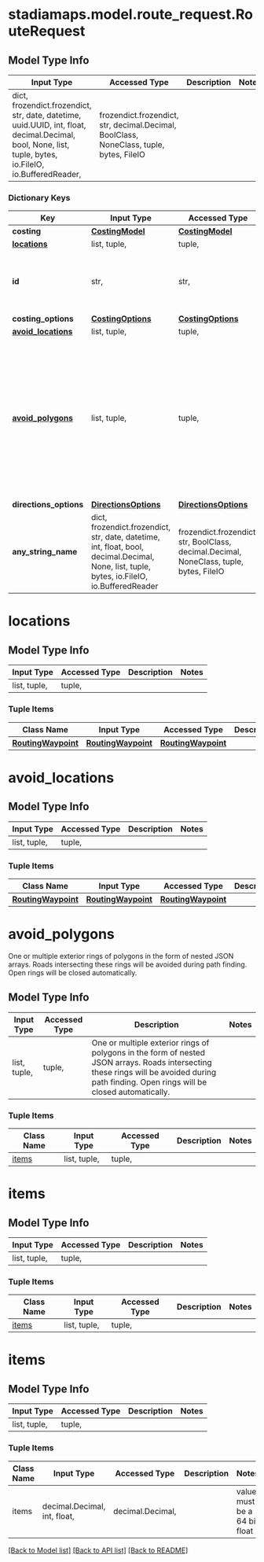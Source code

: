 # stadiamaps.model.route_request.RouteRequest

## Model Type Info
Input Type | Accessed Type | Description | Notes
------------ | ------------- | ------------- | -------------
dict, frozendict.frozendict, str, date, datetime, uuid.UUID, int, float, decimal.Decimal, bool, None, list, tuple, bytes, io.FileIO, io.BufferedReader,  | frozendict.frozendict, str, decimal.Decimal, BoolClass, NoneClass, tuple, bytes, FileIO |  | 

### Dictionary Keys
Key | Input Type | Accessed Type | Description | Notes
------------ | ------------- | ------------- | ------------- | -------------
**costing** | [**CostingModel**](CostingModel.md) | [**CostingModel**](CostingModel.md) |  | 
**[locations](#locations)** | list, tuple,  | tuple,  |  | 
**id** | str,  | str,  | An identifier to disambiguate requests (echoed by the server). | [optional] 
**costing_options** | [**CostingOptions**](CostingOptions.md) | [**CostingOptions**](CostingOptions.md) |  | [optional] 
**[avoid_locations](#avoid_locations)** | list, tuple,  | tuple,  |  | [optional] 
**[avoid_polygons](#avoid_polygons)** | list, tuple,  | tuple,  | One or multiple exterior rings of polygons in the form of nested JSON arrays. Roads intersecting these rings will be avoided during path finding. Open rings will be closed automatically. | [optional] 
**directions_options** | [**DirectionsOptions**](DirectionsOptions.md) | [**DirectionsOptions**](DirectionsOptions.md) |  | [optional] 
**any_string_name** | dict, frozendict.frozendict, str, date, datetime, int, float, bool, decimal.Decimal, None, list, tuple, bytes, io.FileIO, io.BufferedReader | frozendict.frozendict, str, BoolClass, decimal.Decimal, NoneClass, tuple, bytes, FileIO | any string name can be used but the value must be the correct type | [optional]

# locations

## Model Type Info
Input Type | Accessed Type | Description | Notes
------------ | ------------- | ------------- | -------------
list, tuple,  | tuple,  |  | 

### Tuple Items
Class Name | Input Type | Accessed Type | Description | Notes
------------- | ------------- | ------------- | ------------- | -------------
[**RoutingWaypoint**](RoutingWaypoint.md) | [**RoutingWaypoint**](RoutingWaypoint.md) | [**RoutingWaypoint**](RoutingWaypoint.md) |  | 

# avoid_locations

## Model Type Info
Input Type | Accessed Type | Description | Notes
------------ | ------------- | ------------- | -------------
list, tuple,  | tuple,  |  | 

### Tuple Items
Class Name | Input Type | Accessed Type | Description | Notes
------------- | ------------- | ------------- | ------------- | -------------
[**RoutingWaypoint**](RoutingWaypoint.md) | [**RoutingWaypoint**](RoutingWaypoint.md) | [**RoutingWaypoint**](RoutingWaypoint.md) |  | 

# avoid_polygons

One or multiple exterior rings of polygons in the form of nested JSON arrays. Roads intersecting these rings will be avoided during path finding. Open rings will be closed automatically.

## Model Type Info
Input Type | Accessed Type | Description | Notes
------------ | ------------- | ------------- | -------------
list, tuple,  | tuple,  | One or multiple exterior rings of polygons in the form of nested JSON arrays. Roads intersecting these rings will be avoided during path finding. Open rings will be closed automatically. | 

### Tuple Items
Class Name | Input Type | Accessed Type | Description | Notes
------------- | ------------- | ------------- | ------------- | -------------
[items](#items) | list, tuple,  | tuple,  |  | 

# items

## Model Type Info
Input Type | Accessed Type | Description | Notes
------------ | ------------- | ------------- | -------------
list, tuple,  | tuple,  |  | 

### Tuple Items
Class Name | Input Type | Accessed Type | Description | Notes
------------- | ------------- | ------------- | ------------- | -------------
[items](#items) | list, tuple,  | tuple,  |  | 

# items

## Model Type Info
Input Type | Accessed Type | Description | Notes
------------ | ------------- | ------------- | -------------
list, tuple,  | tuple,  |  | 

### Tuple Items
Class Name | Input Type | Accessed Type | Description | Notes
------------- | ------------- | ------------- | ------------- | -------------
items | decimal.Decimal, int, float,  | decimal.Decimal,  |  | value must be a 64 bit float

[[Back to Model list]](../../README.md#documentation-for-models) [[Back to API list]](../../README.md#documentation-for-api-endpoints) [[Back to README]](../../README.md)

